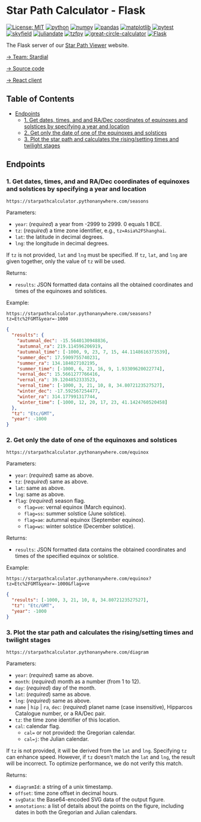 # Star Path Calculator - Flask

[![License: MIT](https://img.shields.io/badge/License-MIT-yellow.svg)](./LICENSE)
[![python](https://img.shields.io/badge/Python-3.10,_3.11-3776AB?logo=python&logoColor=white)](https://www.python.org)
[![numpy](https://img.shields.io/badge/Numpy-2.2.2-013243?logo=numpy&logoColor=white)](https://numpy.org)
[![pandas](https://img.shields.io/badge/Pandas-2.2.3-150458?logo=Pandas&logoColor=white)](https://pandas.pydata.org)
[![matplotlib](https://img.shields.io/badge/Matplotlib-3.10.0-12557C)](https://matplotlib.org)
[![pytest](https://img.shields.io/badge/pytest-8.3.4-0A9EDC)](https://pytest.org/)
[![skyfield](https://img.shields.io/badge/Skyfield-1.49-BD9354)](https://rhodesmill.org/skyfield)
[![juliandate](https://img.shields.io/badge/Juliandate-1.0.5-BD9354)](https://pypi.org/project/juliandate)
[![tzfpy](https://img.shields.io/badge/tzfpy-0.16.2-blue)](https://github.com/ringsaturn/tzfpy)
[![great-circle-calculator](https://img.shields.io/badge/Great_Circle_Calculator-1.3.1-brightgreen)](https://github.com/seangrogan/great_circle_calculator)
[![Flask](https://img.shields.io/badge/Flask-3.1.0-39A6BD?logo=flask&logoColor=white)](https://flask.palletsprojects.com)

The Flask server of our [Star Path Viewer](https://star-path-viewer.pages.dev/) website.

[→ Team: Stardial](https://github.com/stardial-astro)

[→ Source code](https://github.com/claude-hao/star-path-calculator)

[→ React client](https://github.com/stardial-astro/star-path-viewer)

## Table of Contents<!-- omit in toc -->

- [Endpoints](#endpoints)
  - [1. Get dates, times, and and RA/Dec coordinates of equinoxes and solstices by specifying a year and location](#1-get-dates-times-and-and-radec-coordinates-of-equinoxes-and-solstices-by-specifying-a-year-and-location)
  - [2. Get only the date of one of the equinoxes and solstices](#2-get-only-the-date-of-one-of-the-equinoxes-and-solstices)
  - [3. Plot the star path and calculates the rising/setting times and twilight stages](#3-plot-the-star-path-and-calculates-the-risingsetting-times-and-twilight-stages)

## Endpoints

### 1. Get dates, times, and and RA/Dec coordinates of equinoxes and solstices by specifying a year and location

`https://starpathcalculator.pythonanywhere.com/seasons`

Parameters:

- `year`: (*required*) a year from -2999 to 2999. 0 equals 1 BCE.
- `tz`: (*required*) a time zone identifier, e.g., `tz=Asia%2FShanghai`.
- `lat`: the latitude in decimal degrees.
- `lng`: the longitude in decimal degrees.

If `tz` is not provided, `lat` and `lng` must be specified. If `tz`, `lat`, and `lng` are given together, only the value of `tz` will be used.

Returns:

- `results`: JSON formatted data contains all the obtained coordinates and times of the equinoxes and solstices.

Example:

`https://starpathcalculator.pythonanywhere.com/seasons?tz=Etc%2FGMT&year=-1000`

```json
{
  "results": {
    "autumnal_dec": -15.5640130948836,
    "autumnal_ra": 219.114596206919,
    "autumnal_time": [-1000, 9, 23, 7, 15, 44.1148616373539],
    "summer_dec": 17.5909755740231,
    "summer_ra": 134.184027102195,
    "summer_time": [-1000, 6, 23, 16, 9, 1.93309620022774],
    "vernal_dec": 15.5661277766416,
    "vernal_ra": 39.1204852333523,
    "vernal_time": [-1000, 3, 21, 10, 8, 34.8072123527527],
    "winter_dec": -17.592567254477,
    "winter_ra": 314.177991317744,
    "winter_time": [-1000, 12, 20, 17, 23, 41.1424760520458]
  },
  "tz": "Etc/GMT",
  "year": -1000
}
```

### 2. Get only the date of one of the equinoxes and solstices

`https://starpathcalculator.pythonanywhere.com/equinox`

Parameters:

- `year`: (*required*) same as above.
- `tz`: (*required*) same as above.
- `lat`: same as above.
- `lng`: same as above.
- `flag`: (*required*) season flag.
  - `flag=ve`: vernal equinox (March equinox).
  - `flag=ss`: summer solstice (June solstice).
  - `flag=ae`: autumnal equinox (September equinox).
  - `flag=ws`: winter solstice (December solstice).

Returns:

- `results`: JSON formatted data contains the obtained coordinates and times of the specified equinox or solstice.

Example:

`https://starpathcalculator.pythonanywhere.com/equinox?tz=Etc%2FGMT&year=-1000&flag=ve`

```json
{
  "results": [-1000, 3, 21, 10, 8, 34.8072123527527],
  "tz": "Etc/GMT",
  "year": -1000
}
```

### 3. Plot the star path and calculates the rising/setting times and twilight stages

`https://starpathcalculator.pythonanywhere.com/diagram`

Parameters:

- `year`: (*required*) same as above.
- `month`: (*required*) month as a number (from 1 to 12).
- `day`: (*required*) day of the month.
- `lat`: (*required*) same as above.
- `lng`: (*required*) same as above.
- `name` | `hip` | `ra`, `dec`: (*required*) planet name (case insensitive), Hipparcos Catalogue number, or a RA/Dec pair.
- `tz`: the time zone identifier of this location.
- `cal`: calendar flag.
  - `cal=` or not provided: the Gregorian calendar.
  - `cal=j`: the Julian calendar.

If `tz` is not provided, it will be derived from the `lat` and `lng`.
Specifying `tz` can enhance speed. However, if `tz` doesn't match the `lat` and `lng`, the result will be incorrect. To optimize performance, we do not verify this match.

Returns:

- `diagramId`: a string of a unix timestamp.
- `offset`: time zone offset in decimal hours.
- `svgData`: the Base64-encoded SVG data of the output figure.
- `annotations`: a list of details about the points on the figure, including dates in both the Gregorian and Julian calendars.
